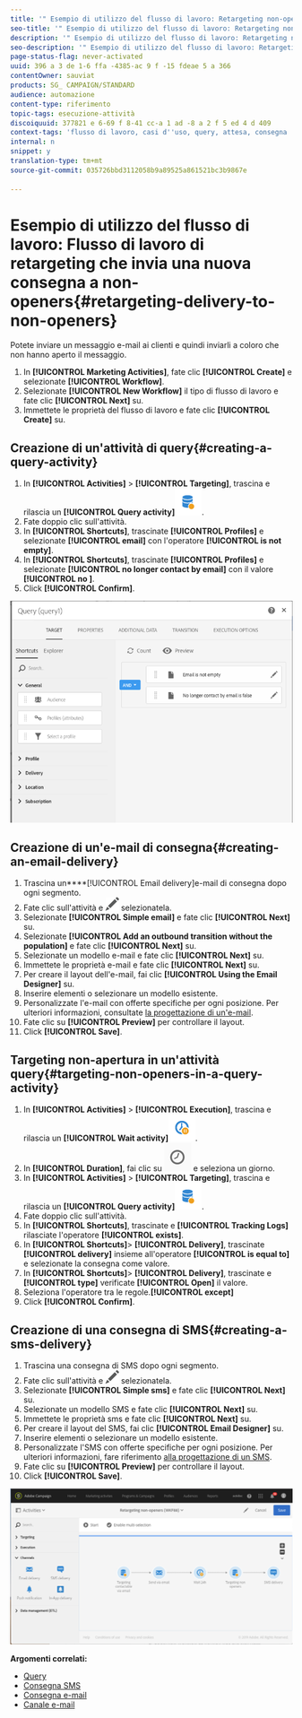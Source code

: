 ```yaml
---
title: '" Esempio di utilizzo del flusso di lavoro: Retargeting non-openers "'
seo-title: '" Esempio di utilizzo del flusso di lavoro: Retargeting non-openers "'
description: '" Esempio di utilizzo del flusso di lavoro: Retargeting non-openers "'
seo-description: '" Esempio di utilizzo del flusso di lavoro: Retargeting non-openers "'
page-status-flag: never-activated
uuid: 396 a 3 de 1-6 ffa -4385-ac 9 f -15 fdeae 5 a 366
contentOwner: sauviat
products: SG_ CAMPAIGN/STANDARD
audience: automazione
content-type: riferimento
topic-tags: esecuzione-attività
discoiquuid: 377821 e 6-69 f 8-41 cc-a 1 ad -8 a 2 f 5 ed 4 d 409
context-tags: 'flusso di lavoro, casi d''uso, query, attesa, consegna '
internal: n
snippet: y
translation-type: tm+mt
source-git-commit: 035726bbd3112058b9a89525a861521bc3b9867e

---
```



# Esempio di utilizzo del flusso di lavoro: Flusso di lavoro di retargeting che invia una nuova consegna a non-openers{#retargeting-delivery-to-non-openers}

Potete inviare un messaggio e-mail ai clienti e quindi inviarli a coloro che non hanno aperto il messaggio.

1. In **[!UICONTROL Marketing Activities]**, fate clic **[!UICONTROL Create]** e selezionate **[!UICONTROL Workflow]**.
1. Selezionate **[!UICONTROL New Workflow]** il tipo di flusso di lavoro e fate clic **[!UICONTROL Next]** su.
1. Immettete le proprietà del flusso di lavoro e fate clic **[!UICONTROL Create]** su.

## Creazione di un'attività di query{#creating-a-query-activity}

1. In **[!UICONTROL Activities]** &gt; **[!UICONTROL Targeting]**, trascina e rilascia un **[!UICONTROL Query activity]**![](assets/query.png).
1. Fate doppio clic sull'attività.
1. In **[!UICONTROL Shortcuts]**, trascinate **[!UICONTROL Profiles]** e selezionate **[!UICONTROL email]** con l'operatore **[!UICONTROL is not empty]**.
1. In **[!UICONTROL Shortcuts]**, trascinate **[!UICONTROL Profiles]** e selezionate **[!UICONTROL no longer contact by email]** con il valore **[!UICONTROL no ]**.
1. Click **[!UICONTROL Confirm]**.

![](assets/wf-complement-query.png)

## Creazione di un'e-mail di consegna{#creating-an-email-delivery}

1. Trascina un****[!UICONTROL Email delivery]e-mail di consegna dopo ogni segmento.
1. Fate clic sull'attività e ![](assets/edit_darkgrey-24px.png) selezionatela.
1. Selezionate **[!UICONTROL Simple email]** e fate clic **[!UICONTROL Next]** su.
1. Selezionate **[!UICONTROL Add an outbound transition without the population]** e fate clic **[!UICONTROL Next]** su.
1. Selezionate un modello e-mail e fate clic **[!UICONTROL Next]** su.
1. Immettete le proprietà e-mail e fate clic **[!UICONTROL Next]** su.
1. Per creare il layout dell'e-mail, fai clic **[!UICONTROL Using the Email Designer]** su.
1. Inserire elementi o selezionare un modello esistente.
1. Personalizzate l'e-mail con offerte specifiche per ogni posizione. Per ulteriori informazioni, consultate [la progettazione di un'e-mail](../../designing/using/about-email-content-design.md#designing-an-email-content-from-scratch).
1. Fate clic su **[!UICONTROL Preview]** per controllare il layout.
1. Click **[!UICONTROL Save]**.

## Targeting non-apertura in un'attività query{#targeting-non-openers-in-a-query-activity}

1. In **[!UICONTROL Activities]** &gt; **[!UICONTROL Execution]**, trascina e rilascia un **[!UICONTROL Wait activity]**![](assets/wait.png).
1. In **[!UICONTROL Duration]**, fai clic su ![](assets/duration-icon.png) e seleziona un giorno.
1. In **[!UICONTROL Activities]** &gt; **[!UICONTROL Targeting]**, trascina e rilascia un **[!UICONTROL Query activity]**![](assets/query.png).
1. Fate doppio clic sull'attività.
1. In **[!UICONTROL Shortcuts]**, trascinate e **[!UICONTROL Tracking Logs]** rilasciate l'operatore **[!UICONTROL exists]**.
1. In **[!UICONTROL Shortcuts]**&gt; **[!UICONTROL Delivery]**, trascinate **[!UICONTROL delivery]** insieme all'operatore **[!UICONTROL is equal to]** e selezionate la consegna come valore.
1. In **[!UICONTROL Shortcuts]**&gt; **[!UICONTROL Delivery]**, trascinate e **[!UICONTROL type]** verificate **[!UICONTROL Open]** il valore.
1. Seleziona l'operatore tra le regole.**[!UICONTROL except]**
1. Click **[!UICONTROL Confirm]**.

## Creazione di una consegna di SMS{#creating-a-sms-delivery}

1. Trascina una consegna di SMS dopo ogni segmento.
1. Fate clic sull'attività e ![](assets/edit_darkgrey-24px.png) selezionatela.
1. Selezionate **[!UICONTROL Simple sms]** e fate clic **[!UICONTROL Next]** su.
1. Selezionate un modello SMS e fate clic **[!UICONTROL Next]** su.
1. Immettete le proprietà sms e fate clic **[!UICONTROL Next]** su.
1. Per creare il layout del SMS, fai clic **[!UICONTROL Email Designer]** su.
1. Inserire elementi o selezionare un modello esistente.
1. Personalizzate l'SMS con offerte specifiche per ogni posizione.
Per ulteriori informazioni, fare riferimento [alla progettazione di un SMS](../../channels/using/creating-an-sms-message.md).
1. Fate clic su **[!UICONTROL Preview]** per controllare il layout.
1. Click **[!UICONTROL Save]**.

![](assets/wf-retargeting-non-openers.png)

**Argomenti correlati:**

* [Query](../../automating/using/query.md)
* [Consegna SMS](../../automating/using/sms-delivery.md)
* [Consegna e-mail](../../automating/using/email-delivery.md)
* [Canale e-mail](../../channels/using/creating-an-email.md)
